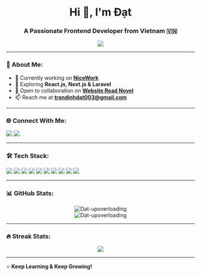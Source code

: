 <h1 align="center">Hi 👋, I'm Đạt</h1>
<h3 align="center">A Passionate Frontend Developer from Vietnam 🇻🇳</h3>

<p align="center">
  <img src="https://readme-typing-svg.demolab.com?font=Fira+Code&size=22&pause=1000&color=36BCF7&center=true&vCenter=true&width=600&lines=Frontend+Developer+|+ReactJS+%7C+NextJS;Building+interactive+and+responsive+web+apps;Always+learning+new+things!">
</p>

---

### 🚀 About Me:
- 🔭 Currently working on **[NiceWork](https://github.com/Dat-upoverloading/NiceWork.git)**
- 🌱 Exploring **React.js, Next.js & Laravel**
- 👯 Open to collaboration on **[Website Read Novel](https://github.com/Dat-upoverloading/WebReadNovel.git)**
- 📫 Reach me at **[trandinhdat003@gmail.com](mailto:trandinhdat003@gmail.com)**

---

### 🌐 Connect With Me:
<p align="left">
  <a href="mailto:trandinhdat003@gmail.com"><img src="https://img.shields.io/badge/Gmail-D14836?style=for-the-badge&logo=gmail&logoColor=white" /></a>
  <a href="https://github.com/Dat-upoverloading"><img src="https://img.shields.io/badge/GitHub-181717?style=for-the-badge&logo=github&logoColor=white" /></a>
</p>

---

### 🛠️ Tech Stack:
<p align="left">
  <img src="https://img.shields.io/badge/HTML5-E34F26?style=for-the-badge&logo=html5&logoColor=white" />
  <img src="https://img.shields.io/badge/CSS3-1572B6?style=for-the-badge&logo=css3&logoColor=white" />
  <img src="https://img.shields.io/badge/JavaScript-F7DF1E?style=for-the-badge&logo=javascript&logoColor=black" />
  <img src="https://img.shields.io/badge/React-61DAFB?style=for-the-badge&logo=react&logoColor=black" />
  <img src="https://img.shields.io/badge/Next.js-000000?style=for-the-badge&logo=next.js&logoColor=white" />
  <img src="https://img.shields.io/badge/Node.js-339933?style=for-the-badge&logo=node.js&logoColor=white" />
  <img src="https://img.shields.io/badge/MongoDB-4EA94B?style=for-the-badge&logo=mongodb&logoColor=white" />
  <img src="https://img.shields.io/badge/MySQL-4479A1?style=for-the-badge&logo=mysql&logoColor=white" />
  <img src="https://img.shields.io/badge/Figma-F24E1E?style=for-the-badge&logo=figma&logoColor=white" />
  <img src="https://img.shields.io/badge/Git-F05032?style=for-the-badge&logo=git&logoColor=white" />
</p>

---

### 📊 GitHub Stats:
<p align="center">
  <img src="https://github-readme-stats.vercel.app/api?username=Dat-upoverloading&show_icons=true&theme=radical&hide_border=true" alt="Dat-upoverloading" />
  <br />
  <img src="https://github-readme-stats.vercel.app/api/top-langs?username=Dat-upoverloading&show_icons=true&locale=en&layout=compact&theme=radical&hide_border=true" alt="Dat-upoverloading" />
</p>

---

### 🔥 Streak Stats:
<p align="center">
  <img src="https://github-readme-streak-stats.herokuapp.com/?user=Dat-upoverloading&theme=radical&hide_border=true" />
</p>

---

⭐️ **Keep Learning & Keep Growing!**
